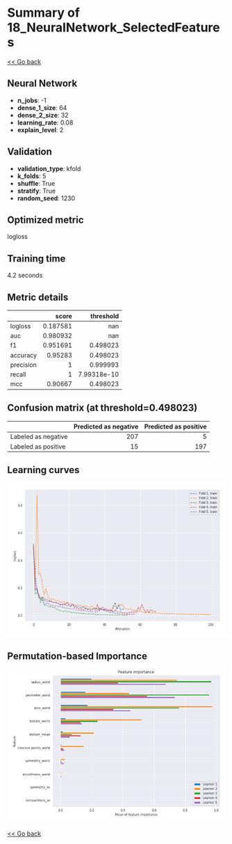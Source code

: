 # Summary of 18_NeuralNetwork_SelectedFeatures

[<< Go back](../README.md)


## Neural Network
- **n_jobs**: -1
- **dense_1_size**: 64
- **dense_2_size**: 32
- **learning_rate**: 0.08
- **explain_level**: 2

## Validation
 - **validation_type**: kfold
 - **k_folds**: 5
 - **shuffle**: True
 - **stratify**: True
 - **random_seed**: 1230

## Optimized metric
logloss

## Training time

4.2 seconds

## Metric details
|           |    score |     threshold |
|:----------|---------:|--------------:|
| logloss   | 0.187581 | nan           |
| auc       | 0.980932 | nan           |
| f1        | 0.951691 |   0.498023    |
| accuracy  | 0.95283  |   0.498023    |
| precision | 1        |   0.999993    |
| recall    | 1        |   7.99318e-10 |
| mcc       | 0.90667  |   0.498023    |


## Confusion matrix (at threshold=0.498023)
|                     |   Predicted as negative |   Predicted as positive |
|:--------------------|------------------------:|------------------------:|
| Labeled as negative |                     207 |                       5 |
| Labeled as positive |                      15 |                     197 |

## Learning curves
![Learning curves](learning_curves.png)

## Permutation-based Importance
![Permutation-based Importance](permutation_importance.png)

[<< Go back](../README.md)
